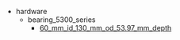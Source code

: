* hardware
  * bearing_5300_series
    * [60_mm_id_130_mm_od_53.97_mm_depth](hardware/bearing_5300_series/60_mm_id_130_mm_od_53.97_mm_depth)
